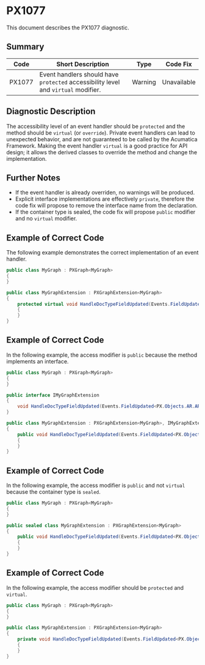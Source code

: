 # PX1077
This document describes the PX1077 diagnostic.

## Summary

| Code   | Short Description                                                                  | Type    | Code Fix    | 
| ------ | ---------------------------------------------------------------------------------- | ------- | ----------- | 
| PX1077 | Event handlers should have `protected` accessibility level and `virtual` modifier. | Warning | Unavailable | 

## Diagnostic Description
The accessibility level of an event handler should be `protected` and the method should be `virtual` (or `override`).
Private event handlers can lead to unexpected behavior, and are not guaranteed to be called by the Acumatica Framework.
Making the event handler `virtual` is a good practice for API design; it allows the derived classes to override the method and change the implementation.

## Further Notes
* If the event handler is already overriden, no warnings will be produced.
* Explicit interface implementations are effectively `private`, therefore the code fix will propose to remove the interface name from the declaration.
* If the container type is sealed, the code fix will propose `public` modifier and no `virtual` modifier.

## Example of Correct Code
The following example demonstrates the correct implementation of an event handler.
```C#
public class MyGraph : PXGraph<MyGraph>
{
}

public class MyGraphExtension : PXGraphExtension<MyGraph>
{
	protected virtual void HandleDocTypeFieldUpdated(Events.FieldUpdated<PX.Objects.AR.ARInvoice.docType> e)
	{
	}
}
```

## Example of Correct Code
In the following example, the access modifier is `public` because the method implements an interface.

```C#
public class MyGraph : PXGraph<MyGraph>
{
}

public interface IMyGraphExtension
{
	void HandleDocTypeFieldUpdated(Events.FieldUpdated<PX.Objects.AR.ARInvoice.docType> e);
}

public class MyGraphExtension : PXGraphExtension<MyGraph>, IMyGraphExtension
{
	public void HandleDocTypeFieldUpdated(Events.FieldUpdated<PX.Objects.AR.ARInvoice.docType> e)
	{
	}
}
```

## Example of Correct Code
In the following example, the access modifier is `public` and not `virtual` because the container type is `sealed`.

```C#
public class MyGraph : PXGraph<MyGraph>
{
}

public sealed class MyGraphExtension : PXGraphExtension<MyGraph>
{
	public void HandleDocTypeFieldUpdated(Events.FieldUpdated<PX.Objects.AR.ARInvoice.docType> e)
	{
	}
}
```

## Example of Correct Code
In the following example, the access modifier should be `protected` and `virtual`.

```C#
public class MyGraph : PXGraph<MyGraph>
{
}

public class MyGraphExtension : PXGraphExtension<MyGraph>
{
	private void HandleDocTypeFieldUpdated(Events.FieldUpdated<PX.Objects.AR.ARInvoice.docType> e)
	{
	}
}
```
